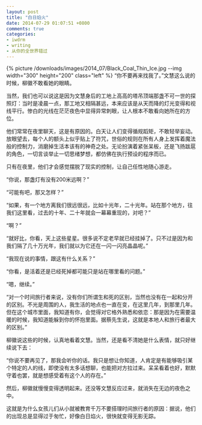 ```yaml
---
layout: post
title: "白日焰火"
date: 2014-07-29 01:07:51 +0800
comments: true
categories:
- iwdrm
- writing
- 从你的全世界错过
---
```


{% picture /downloads/images/2014_07/Black_Coal_Thin_Ice.jpg --img width="300" height="200" class="left" %}
“你不要再来找我了。”文慧这么说的时候，柳徽不敢看她的眼睛。

当然，我们也可以说这是因为文慧身后的工地上高高的塔吊顶端那盏不可一世的探照灯：当时是凌晨一点，那工地又相隔甚远，本来应该是从天而降的灯光变得和视线平行。惨白的光线在茫茫夜色中显得异常刺眼，让人根本不敢看向她所在的方位。

他们常常在夜里聊天，这是有原因的。白天让人们变得循规蹈矩，不敢轻举妄动。放眼望去，每个人的额头上似乎贴上了符咒，世俗的规则在所有人身上发挥着魔法般的控制力，消磨掉生活本该有的神奇之处。无论扮演着紧张呆板，还是飞扬跋扈的角色，一切言谈举止一切思绪梦想，都仿佛在执行预设的程序而已。

只有在夜里，他们才会感觉摆脱了现实的控制，让自己任性地随心游走。

“你说，那盏灯有没有200米远啊？”

“可能有吧，那又怎样？”

“如果，有一个地方离我们很远很远，比如十光年，二十光年。站在那个地方，往我们这里看，过去的十年、二十年就会一幕幕重现的，对吧？”

“啊？”

“就好比，你看，天上这些星星。很多说不定老早就已经挂掉了。只不过是因为和我们隔了几十万光年，我们就以为它还在一闪一闪亮晶晶呢。”

“我现在说的事情，跟这有什么关系？”

“你看，是活着还是已经死掉都可能只是站在哪里看的问题。”

“嗯，继续。”

“对一个时间旅行者来说，没有你们所谓生和死的区别，当然也没有在一起和分开的区别。不光是周围的人，我生活的地点也一直在变，在这里几年，到那里几年。但在这个城市里面，我知道有你，会觉得对它格外熟悉和依恋：那是因为在需要温暖的时候，我知道能躲到你的怀抱里面。据蔡先生说，这就是本地人和旅行者最大的区别。”

柳徽说这些的时候，认真地看着文慧。当然，还是看不清她是什么表情，就只好继续说下去：

“你说不要再见了，那我会听你的话。我只是想让你知道，人肯定是有能够吸引某个特定的人的线，即使没有太多话想聊，也能把对方拉过来。呆呆看着也好，默默守着也罢，就是想感受着有这个人的存在。”

然后，柳徽就慢慢变得透明起来。还没等文慧反应过来，就消失在无边的夜色之中。

这就是为什么女孩儿们从小就被教育千万不要搭理时间旅行者的原因：据说，他们的出现总是显得过于匆忙，好像白日焰火，很快就变得无影无踪。

